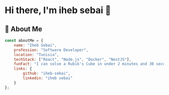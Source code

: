 # Hi there, I'm iheb sebai 👋

## 🚀 About Me

```javascript
const aboutMe = {
    name: "Iheb Sebai",
    profession: "Software Developer",
    location: "Tunisia",
    techStack: ["React", "Node.js", "Docker", "NestJS"],
    funFact: "I can solve a Rubik's Cube in under 2 minutes and 30 seconds!",
    links: {
        github: "iheb-sebai",
        linkedin: "iheb sebai"
    }
};
```
<!--
**iheb-sebai/iheb-sebai** is a ✨ _special_ ✨ repository because its `README.md` (this file) appears on your GitHub profile.

Here are some ideas to get you started:

- 🔭 I’m currently working on ...
- 🌱 I’m currently learning ...
- 👯 I’m looking to collaborate on ...
- 🤔 I’m looking for help with ...
- 💬 Ask me about ...
- 📫 How to reach me: ...
- 😄 Pronouns: ...
- ⚡ Fun fact: ...
-->
